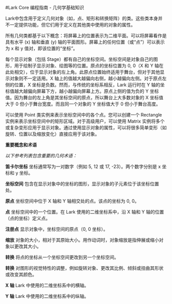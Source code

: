 #Lark Core 编程指南 - 几何学基础知识


Lark中包含用于定义几何对象（如，点、矩形和转换矩阵）的类。这些类本身并不一定提供功能，但它们用于定义在其他类中使用的对象的属性。

所有几何类都基于以下概念：将屏幕上的位置表示为二维平面。可以将屏幕看作是具有水平 (x) 轴和垂直 (y) 轴的平面图形。屏幕上的任何位置（或“点”）可以表示为 x 和 y 值对，即该位置的“坐标”。

每个显示对象（包括 Stage）都有自己的坐标空间。坐标空间是对象自己的图形，用于绘制子显示对象、绘图等的位置。原点的坐标位置为 0, 0（X 和 Y 轴在此处相交），位于显示对象的左上角。此原点位置始终适用于舞台，但对于其他显示对象则不一定适用。X 轴上的值越大越偏向右侧，越小越偏向左侧。对于原点左侧的位置，X 坐标是负数。然而，与传统的坐标系相反，Lark 运行时在 Y 轴的坐标值越大越偏向屏幕下方，越小越偏向屏幕上方。原点上侧的值为负的 Y 坐标值。因为舞台的左上角是其坐标空间的原点，所以舞台上大多数对象的 X 坐标值大于 0 但小于舞台宽度。而且同一个对象的 Y 坐标值大于 0 但小于舞台高度。

可以使用 Point 类实例来表示坐标空间中的各个点。您可以创建一个 Rectangle 实例来表示坐标空间中的矩形区域。对于高级用户，可以使用 Matrix 实例将多个或复杂变形应用于显示对象。通过使用显示对象的属性，可以将很多简单变形（如旋转、位置以及缩放变化）直接应用于该对象。

**重要概念和术语**

*以下参考列表包含重要的几何术语：*

**笛卡尔坐标** 坐标通常写为一对数字（例如 5, 12 或 17, -23）。两个数字分别是 x 坐标和 y 坐标。

**坐标空间** 包含在显示对象中的坐标的图形，显示对象的子元素位于该坐标位置处。

**原点** 坐标空间中位于 X 轴和 Y 轴相交处的点。该点的坐标为 0, 0。

**点** 坐标空间中的一个位置。在 Lark 使用的二维坐标系中，沿 X 轴和 Y 轴的位置（点的坐标）定义点。

**注册点** 显示对象中，坐标空间的原点（0, 0 坐标）。

**缩放** 对象的大小，相对于其原始大小。用作动词时，对象缩放是指伸展或缩小对象以更改其大小。

**转换** 将点的坐标从一个坐标空间更改到另一个坐标空间。

**转换** 对图形的视觉特性的调整，例如旋转对象、更改其比例、倾斜或扭曲其形状或改变其颜色。

**X 轴** Lark 中使用的二维坐标系中的横轴。

**Y 轴** Lark 中使用的二维坐标系中的纵轴。